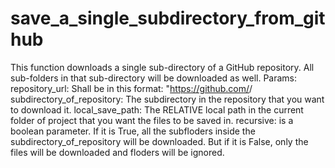 # save_a_single_subdirectory_from_github
This function downloads a single sub-directory of a GitHub repository. All sub-folders in that sub-directory will be downloaded as well.
Params:
        repository_url: Shall be in this format: "https://github.com/<username>/<repository>
        subdirectory_of_repository: The subdirectory in the repository that you want to download it.
        local_save_path: The RELATIVE local path in the current folder of project that you want the files to be saved in.
        recursive: is a boolean parameter. If it is True, all the subfloders inside the subdirectory_of_repository will be downloaded. 
                   But if it is False, only the files will be downloaded and floders will be ignored.  
